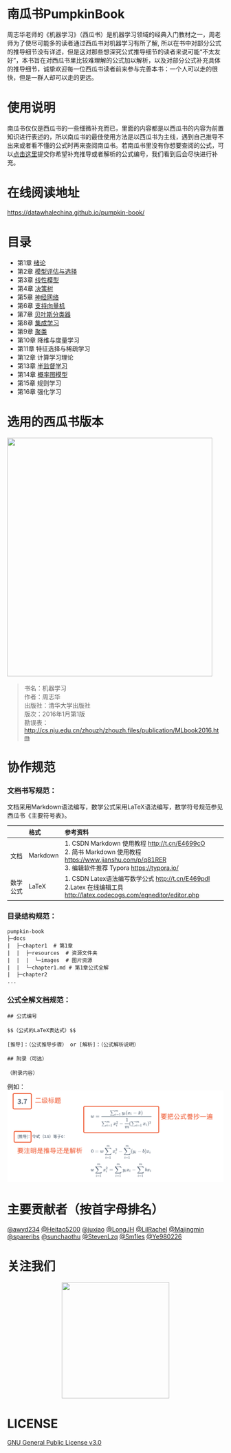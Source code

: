 # 南瓜书PumpkinBook
周志华老师的《机器学习》（西瓜书）是机器学习领域的经典入门教材之一，周老师为了使尽可能多的读者通过西瓜书对机器学习有所了解, 所以在书中对部分公式的推导细节没有详述，但是这对那些想深究公式推导细节的读者来说可能“不太友好”，本书旨在对西瓜书里比较难理解的公式加以解析，以及对部分公式补充具体的推导细节，诚挚欢迎每一位西瓜书读者前来参与完善本书：一个人可以走的很快，但是一群人却可以走的更远。

# 使用说明
南瓜书仅仅是西瓜书的一些细微补充而已，里面的内容都是以西瓜书的内容为前置知识进行表述的，所以南瓜书的最佳使用方法是以西瓜书为主线，遇到自己推导不出来或者看不懂的公式时再来查阅南瓜书。若南瓜书里没有你想要查阅的公式，可以[点击这里](https://github.com/datawhalechina/pumpkin-book/issues/1)提交你希望补充推导或者解析的公式编号，我们看到后会尽快进行补充。

# 在线阅读地址
https://datawhalechina.github.io/pumpkin-book/

# 目录

- 第1章 [绪论](https://datawhalechina.github.io/pumpkin-book/#/chapter1/chapter1)
- 第2章 [模型评估与选择](https://datawhalechina.github.io/pumpkin-book/#/chapter2/chapter2)
- 第3章 [线性模型](https://datawhalechina.github.io/pumpkin-book/#/chapter3/chapter3)
- 第4章 [决策树](https://datawhalechina.github.io/pumpkin-book/#/chapter4/chapter4)
- 第5章 [神经网络](https://datawhalechina.github.io/pumpkin-book/#/chapter5/chapter5)
- 第6章 [支持向量机](https://datawhalechina.github.io/pumpkin-book/#/chapter6/chapter6)
- 第7章 [贝叶斯分类器](https://datawhalechina.github.io/pumpkin-book/#/chapter7/chapter7)
- 第8章 [集成学习](https://datawhalechina.github.io/pumpkin-book/#/chapter8/chapter8)
- 第9章 [聚类](https://datawhalechina.github.io/pumpkin-book/#/chapter9/chapter9)
- 第10章 降维与度量学习
- 第11章 特征选择与稀疏学习
- 第12章 计算学习理论
- 第13章 [半监督学习](https://datawhalechina.github.io/pumpkin-book/#/chapter13/chapter13)
- 第14章 [概率图模型](https://datawhalechina.github.io/pumpkin-book/#/chapter14/chapter14)
- 第15章 规则学习
- 第16章 强化学习

# 选用的西瓜书版本
<img src="https://raw.githubusercontent.com/datawhalechina/pumpkin-book/master/res/xigua.jpg" width = "476.7" height = "555.3">

> 书名：机器学习<br>
> 作者：周志华<br>
> 出版社：清华大学出版社<br>
> 版次：2016年1月第1版<br>
> 勘误表：http://cs.nju.edu.cn/zhouzh/zhouzh.files/publication/MLbook2016.htm

#  协作规范

### 文档书写规范：
文档采用Markdown语法编写，数学公式采用LaTeX语法编写，数学符号规范参见西瓜书《主要符号表》。

|          | 格式     | 参考资料                                                     |
| :------: | :------- | :----------------------------------------------------------- |
| 文档 | Markdown | 1. CSDN Markdown 使用教程 http://t.cn/E4699cO<br>2. 简书 Markdown 使用教程 https://www.jianshu.com/p/q81RER<br>3. 编辑软件推荐 Typora https://typora.io/ |
| 数学公式 | LaTeX    | 1. CSDN Latex语法编写数学公式 http://t.cn/E469pdI<br>2.Latex 在线编辑工具 http://latex.codecogs.com/eqneditor/editor.php |


### 目录结构规范：

```
pumpkin-book
├─docs
|  ├─chapter1  # 第1章
|  |  ├─resources  # 资源文件夹
|  |  |  └─images  # 图片资源
|  |  └─chapter1.md # 第1章公式全解
|  ├─chapter2
...
```
### 公式全解文档规范：
```
## 公式编号

$$（公式的LaTeX表达式）$$

[推导]：（公式推导步骤） or [解析]：（公式解析说明）

## 附录（可选）

（附录内容）
```
例如：
<img src="https://raw.githubusercontent.com/datawhalechina/pumpkin-book/master/res/example.png">


# 主要贡献者（按首字母排名）
[@awyd234](https://github.com/awyd234)
[@Heitao5200](https://github.com/Heitao5200)
[@juxiao](https://github.com/juxiao)
[@LongJH](https://github.com/LongJH)
[@LilRachel](https://github.com/LilRachel)
[@Majingmin](https://github.com/Majingmin)
[@spareribs](https://github.com/spareribs)
[@sunchaothu](https://github.com/sunchaothu)
[@StevenLzq](https://github.com/StevenLzq)
[@Sm1les](https://github.com/Sm1les)
[@Ye980226](https://github.com/Ye980226)

# 关注我们

<div align=center><img src="https://raw.githubusercontent.com/datawhalechina/pumpkin-book/master/res/qrcode.jpeg" width = "250" height = "270"></div>

# LICENSE
[GNU General Public License v3.0](https://github.com/datawhalechina/pumpkin-book/blob/master/LICENSE)

